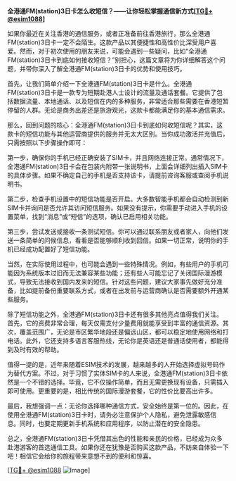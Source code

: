 **全港通FM(station)3日卡怎么收短信？——让你轻松掌握通信新方式[[TG💪+ @esim1088](https://t.me/s/esim1088)]**

如果你最近在关注香港的通信服务，或者正准备前往香港旅行，那么全港通FM(station)3日卡一定不会陌生。这款产品以其便捷性和高性价比深受用户喜爱。然而，对于初次使用的朋友来说，可能会遇到一些疑问，比如“全港通FM(station)3日卡到底如何接收短信？”别担心，这篇文章将为你详细解答这个问题，并带你深入了解全港通FM(station)3日卡的优势和使用技巧。

首先，让我们简单介绍一下全港通FM(station)3日卡是什么。全港通FM(station)3日卡是一款专为短期赴港人士设计的流量及通话套餐。它提供了包括数据流量、本地通话、以及短信在内的多种服务，非常适合那些需要在香港短暂停留的人群。无论是商务出差还是旅游观光，这款卡都能满足你的基本通信需求。

那么，回到问题的核心：全港通FM(station)3日卡到底如何收短信呢？其实，这款卡的短信功能与其他运营商提供的服务并无太大区别。当你成功激活并充值后，只需按照以下步骤操作即可：

第一步，确保你的手机已经正确安装了SIM卡，并且网络连接正常。通常情况下，全港通FM(station)3日卡会在包装内附带一张说明书，上面会详细列出插入SIM卡的具体步骤。如果不确定自己的手机是否支持该卡，请提前咨询客服或查阅手机说明书。

第二步，检查手机设置中的短信功能是否开启。大多数智能手机都会自动检测到新SIM卡并询问是否允许其访问短信服务。如果没有提示，你需要手动进入手机的设置菜单，找到“消息”或“短信”的选项，确认已启用相关功能。

第三步，尝试发送或接收一条测试短信。你可以通过联系朋友或者家人，向他们发送一条简单的问候信息，看看是否能够顺利收到回信。如果一切正常，说明你的手机已经成功配置好了短信功能。

当然，在实际使用过程中，也可能会遇到一些特殊情况。例如，有些用户的手机可能因为系统版本过旧而无法兼容某些功能；还有些人可能忘记了关闭国际漫游模式，导致无法接收到国内发来的短信。针对这些问题，建议大家事先做好充分准备，比如提前备份重要联系方式，或者在出发前与运营商确认是否需要额外开通某些服务。

除了短信功能之外，全港通FM(station)3日卡还有很多其他亮点值得我们关注。首先，它的资费非常合理，每天仅需支付少量费用就能享受到丰富的通信资源。其次，覆盖范围广，无论是市区繁华地段还是偏远山区，都可以稳定地使用网络和打电话。此外，它还支持多语言客服热线，无论你是英语还是普通话使用者，都能得到及时有效的帮助。

值得一提的是，近年来随着ESIM技术的发展，越来越多的人开始选择虚拟号码作为替代方案。不过，对于习惯了实体SIM卡的人来说，全港通FM(station)3日卡依然是一个不错的选择。毕竟，它不仅操作简单，而且无需更换现有设备，只需插入即可使用。更重要的是，相比传统的国际漫游套餐，它的性价比要高出许多。

最后，我想强调一点：无论你选择哪种通信方式，安全始终是第一位的。因此，在使用全港通FM(station)3日卡时，请务必注意保护个人隐私，避免泄露敏感信息。同时，也要定期更新手机系统和应用程序，以防止潜在的安全隐患。

总之，全港通FM(station)3日卡凭借其出色的性能和亲民的价格，已经成为众多赴港游客的首选通信工具。如果你还在犹豫是否购买这款产品，不妨亲自体验一下吧！相信它会给你的旅程带来意想不到的便利和惊喜。

[[TG💪+ @esim1088](https://t.me/s/esim1088) ![Image](https://i.postimg.cc/4NQfJmqS/Snipaste-2025-05-13-00-14-12.png)]